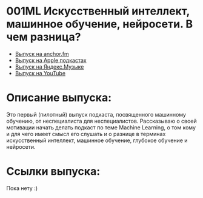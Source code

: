 # 001ML Искусственный интеллект, машинное обучение, нейросети. В чем разница?

- [Выпуск на anchor.fm](https://anchor.fm/kmsrus/episodes/001-ML-ea6la3)
- [Выпуск на Apple подкастах](https://podcasts.apple.com/ru/podcast/machine-learning-podcast/id1495052772?l=en&i=1000462579957)
- [Выпуск на Яндекс.Музыке](https://music.yandex.ru/album/9781458/track/62207941)
- [Выпуск на YouTube](https://youtu.be/1No-sScRvxI)

# Описание выпуска:

Это первый (пилотный) выпуск подкаста, посвященного машинному обучению, от неспециалиста для неспециалистов. Рассказываю о своей мотивации начать делать подкаст по теме Machine Learning, о том кому и для чего имеет смысл его слушать и о разнице в терминах искусственный интеллект, машинное обучение, глубокое обучение и нейросети. 

# Ссылки выпуска:

Пока нету :)
